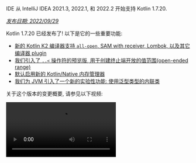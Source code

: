 [//]: # (title: Kotlin 1.7.20 版中的新功能)

<tldr>
   <p>IDE 从 IntelliJ IDEA 2021.3, 2022.1, 和 2022.2 开始支持 Kotlin 1.7.20.</p>
</tldr>

_[发布日期: 2022/09/29](releases.md#release-details)_

Kotlin 1.7.20 已经发布了! 以下是它的一些重要功能:

* [新的 Kotlin K2 编译器支持 `all-open`, SAM with receiver, Lombok, 以及其它编译器 plugin](#support-for-kotlin-k2-compiler-plugins)
* [我们引入了 `..<` 操作符的预览版, 用于创建终止端开放的值范围(open-ended range)](#preview-of-the-operator-for-creating-open-ended-ranges)
* [默认启用新的 Kotlin/Native 内存管理器](#the-new-kotlin-native-memory-manager-enabled-by-default)
* [我们为 JVM 引入了一个新的实验性功能: 使用泛型类型的内联类](#generic-inline-classes)

关于这个版本的变更概要, 请参见以下视频:

<video src="https://www.youtube.com/v/OG9npowJgE8" title="Kotlin 1.7.20 版中的新功能"/>

## 对 Kotlin K2 编译器 plugin 的支持 {id="support-for-kotlin-k2-compiler-plugins"}

Kotlin 开发组还在继续稳定 K2 编译器.
K2 仍然在 **Alpha** 阶段
(如同 [Kotlin 1.7.0 发布版中宣布](whatsnew17.md#new-kotlin-k2-compiler-for-the-jvm-in-alpha) 的那样),
但现在它支持几种编译器 plugin.
你可以关注 [这个 YouTrack issue](https://youtrack.jetbrains.com/issue/KT-52604), 从 Kotlin 开发组得到新编译器的最新信息.

从 1.7.20 版开始, Kotlin K2 编译器支持以下 plugin:

* [`all-open`](all-open-plugin.md)
* [`no-arg`](no-arg-plugin.md)
* [SAM with receiver](sam-with-receiver-plugin.md)
* [Lombok](lombok.md)
* AtomicFU
* `jvm-abi-gen`

> 新的 K2 编译器的 Alpha 版只能用于 JVM 项目.
> 不支持 Kotlin/JS, Kotlin/Native, 或其他跨平台项目.
>
{style="warning"}

关于新的编译器以及它的益处, 请观看以下视频:
* [通往新 Kotlin 编译器之路](https://www.youtube.com/watch?v=iTdJJq_LyoY)
* [K2 编译器: 概要介绍](https://www.youtube.com/watch?v=db19VFLZqJM)

### 如何启用 Kotlin K2 编译器

要启用并测试 Kotlin K2 编译器, 请使用以下编译器选项:

```bash
-Xuse-k2
```

你可以在你的 `build.gradle(.kts)` 文件中指定这个选项:

<tabs group="build-script">
<tab title="Kotlin" group-key="kotlin">

```kotlin
tasks.withType<KotlinCompile> {
    kotlinOptions.useK2 = true
}
```

</tab>
<tab title="Groovy" group-key="groovy">

```groovy
compileKotlin {
    kotlinOptions.useK2 = true
}
```
</tab>
</tabs>

你可以在你的 JVM 项目中查看性能提升, 并与旧编译器的性能进行比较.

### 留下你对于新 K2 编译器的反馈意见

我们非常感谢你任何形式的反馈意见:
* 在 Kotlin Slack 中直接向 K2 开发者提供你的反馈意见: [得到邀请](https://surveys.jetbrains.com/s3/kotlin-slack-sign-up?_gl=1*ju6cbn*_ga*MTA3MTk5NDkzMC4xNjQ2MDY3MDU4*_ga_9J976DJZ68*MTY1ODMzNzA3OS4xMDAuMS4xNjU4MzQwODEwLjYw),
  并加入 [#k2-early-adopters](https://kotlinlang.slack.com/archives/C03PK0PE257) 频道.
* 如果在使用新 K2 编译器时遇到的任何问题, 请向 [我们的问题追踪系统](https://kotl.in/issue) 提交报告.
* [开启 **Send usage statistics** 选项](https://www.jetbrains.com/help/idea/settings-usage-statistics.html),
  允许 JetBrains 收集关于 K2 使用情况的匿名统计数据.

## 语言功能

Kotlin 1.7.20 引入了一些新的语言功能特性的预览版, 并对构建器类型推断增加了一些限制:

* [..< 操作符的预览版, 用于创建终止端开放的值范围(open-ended range)](#preview-of-the-operator-for-creating-open-ended-ranges)
* [新的 data object 声明](#improved-string-representations-for-singletons-and-sealed-class-hierarchies-with-data-objects)
* [构建器类型推断的限制](#new-builder-type-inference-restrictions)

### `..<` 操作符的预览版, 用于创建终止端开放的值范围(open-ended range) {id="preview-of-the-operator-for-creating-open-ended-ranges"}

> 这个新操作符是 [实验性功能](components-stability.md#stability-levels-explained), 在 IDE 中只有非常有限的支持.
>
{style="warning"}

这个发布版引入了新的 `..<` 操作符. Kotlin 已经有了 `..` 操作符来表达一个值范围.
新的 `..<` 操作符与 `until` 函数类似, 帮助你定义终止端开放的值范围.

<video src="https://www.youtube.com/watch?v=v0AHdAIBnbs" title="用于创建终止端开放的值范围(open-ended range)的新操作符"/>

我们的研究显示, 这个新操作符更适合表示终止端开放的值范围, 更清楚的表示值范围的上界没有包含在内.

下面是在 `when` 表达式中使用 `..<` 操作符的示例:

```kotlin
when (value) {
    in 0.0..<0.25 -> // 第 1 个 1/4
    in 0.25..<0.5 -> // 第 2 个 1/4
    in 0.5..<0.75 -> // 第 3 个 1/4
    in 0.75..1.0 ->  // 最后 1 个 1/4  <- 注意这里是封闭的值范围
}
```
{validate="false"}

#### 标准库 API 的变更

在共通的 Kotlin 标准库的 `kotlin.ranges` 包中, 将会引入以下新的类型和操作:

##### 新的 OpenEndRange&lt;T&gt; 接口

用于表达终止端开放的值范围的新接口与已有的 `ClosedRange<T>` 接口非常类似:

```kotlin
interface OpenEndRange<T : Comparable<T>> {
    // 值范围的下界
    val start: T
    // 值范围的上界, 不包含在值范围内
    val endExclusive: T
    operator fun contains(value: T): Boolean = value >= start && value < endExclusive
    fun isEmpty(): Boolean = start >= endExclusive
}
```
{validate="false"}

##### 在既有的可遍历的值范围中实现 OpenEndRange

现在, 如果开发者需要得到一个带开放的上界的值范围, 他们可以使用相同的值, 通过 `until` 函数等效的产生一个封闭的可遍历的值范围.
为了让这样的值范围能够用于接受 `OpenEndRange<T>` 的新 API, 我们希望在既有的可遍历的值范围中实现这个接口,
包括: `IntRange`, `LongRange`, `CharRange`, `UIntRange`, 和 `ULongRange`.
这样它们就能同时实现 `ClosedRange<T>` 和 `OpenEndRange<T>` 接口.

```kotlin
class IntRange : IntProgression(...), ClosedRange<Int>, OpenEndRange<Int> {
    override val start: Int
    override val endInclusive: Int
    override val endExclusive: Int
}
```
{validate="false"}

##### 用于标准类型的 rangeUntil 操作符

对于目前由 `rangeTo` 操作符定义的类型及其组合, 还会提供 `rangeUntil` 操作符.
作为原型, 我们以扩展函数的形式提供这些操作符, 但为了保持一致性, 在终止端开放的值范围 API 的稳定版发布之前, 我们计划让它们成为类的成员.

#### 如何启用 ..&lt; 操作符

要使用 `..<` 操作符, 或为你自己的类型实现这个操作符, 你需要启用 `-language-version 1.8` 编译器选项.

为支持标准类型的终止端开放值范围, 引入了新的 API 元素, 和通常的实验性标准库 API 一样, 这些元素需要使用者明确同意(opt-in):
`@OptIn(ExperimentalStdlibApi::class)`.
或者, 你也可以使用编译器选项: `-opt-in=kotlin.ExperimentalStdlibApi`.

[关于这个新操作符, 详情请参见这个 KEEP 文档](https://github.com/kotlin/KEEP/blob/open-ended-ranges/proposals/open-ended-ranges.md).

### 对单子(Singleton)与带 data object 的封闭类层级结构(Sealed Class Hierarchy), 改善了它们的字符串表示 {id="improved-string-representations-for-singletons-and-sealed-class-hierarchies-with-data-objects"}

> Data object 是 [实验性功能](components-stability.md#stability-levels-explained), 目前在 IDE 中只有非常有限的支持.
>
{style="warning"}

这个发布版引入了新类型的 `object` 声明供你使用: `data object`.
[Data object](https://youtrack.jetbrains.com/issue/KT-4107)
的行为与通常的 `object` 声明相同, 但默认带有更加良好格式化的 `toString` 表示.

<video src="https://www.youtube.com/v/ovAqcwFhEGc" title="Kotlin 1.7.20 中的数据对象"/>

```kotlin
package org.example
object MyObject
data object MyDataObject

fun main() {
    println(MyObject) // 输出结果是 org.example.MyObject@1f32e575
    println(MyDataObject) // 输出结果是 MyDataObject
}
```

因此封闭类层级结构(Sealed Class Hierarchy)很适合使用 `data object` 声明,  你可以和其他 `data class` 声明一起使用.
在下面的代码中, 我们将 `EndOfFile` 声明为 `data object`, 而不是单纯的 `object`,
因此它将带有良好格式化的 `toString`, 而不必手动编写这个函数, 同时又保持这个对象与其他 `data class` 定义的一致性:

```kotlin
sealed class ReadResult {
    data class Number(val value: Int) : ReadResult()
    data class Text(val value: String) : ReadResult()
    data object EndOfFile : ReadResult()
}

fun main() {
    println(ReadResult.Number(1)) // 输出结果是 Number(value=1)
    println(ReadResult.Text("Foo")) // 输出结果是 Text(value=Foo)
    println(ReadResult.EndOfFile) // 输出结果是 EndOfFile
}
```

#### 如何启用 data object

要在你的代码中使用 data object 声明, 请启用 `-language-version 1.9` 编译器选项.
在 Gradle 项目中, 你可以在你的 `build.gradle(.kts)` 文件中添加以下代码:

<tabs group="build-script">
<tab title="Kotlin" group-key="kotlin">

```kotlin
tasks.withType<org.jetbrains.kotlin.gradle.tasks.KotlinCompile>().configureEach {
    // ...
    kotlinOptions.languageVersion = "1.9"
}
```

</tab>
<tab title="Groovy" group-key="groovy">

```groovy
compileKotlin {
    // ...
    kotlinOptions.languageVersion = '1.9'
}
```
</tab>
</tabs>

关于 data object 的更多信息, 请参见 [KEEP 文档](https://github.com/Kotlin/KEEP/pull/316),
对于它们的实现, 也可以在这里提供你的反馈意见.

### 构建器类型推断的新限制 {id="new-builder-type-inference-restrictions"}

Kotlin 1.7.20 对 [构建器类型推断](using-builders-with-builder-inference.md) 功能添加了一些重要的限制, 可能会影响你的代码.
这些限制影响包含构建器 lambda 函数的代码, 在这些代码中, 不对 lambda 函数本身进行分析就无法判断参数类型. 而参数需要被用作类型参数.
现在, 编译器会对这样的代码一律报告错误, 要求你明确指定参数类型.

这是一个不兼容的变更, 但我们的研究演示, 这样的情况非常少见, 而且这样的限制通常不会影响你的代码.
如果有影响, 请参考下面的情况:

* 构建器推断包含扩展函数, 隐藏了同名的成员函数.

  如果你的代码包含扩展函数, 它的名称与在构建器推断中使用的名称相同, 那么编译器会提示错误:

    ```kotlin
    class Data {
        fun doSmth() {} // 1
    }

    fun <T> T.doSmth() {} // 2

    fun test() {
        buildList {
            this.add(Data())
            this.get(0).doSmth() // 这里解析的结果是函数 2 , 并导致错误
        }
    }
    ```
    {validate="false"}

  要修正这段代码, 你需要明确指定类型:

    ```kotlin
    class Data {
        fun doSmth() {} // 1
    }

    fun <T> T.doSmth() {} // 2

    fun test() {
        buildList<Data> { // 使用类型参数!
            this.add(Data())
            this.get(0).doSmth() // 这里解析的结果是函数 1
        }
    }
    ```

* 构建器推断使用多个 lambda 函数, 而且没有明确指定类型参数.

  如果在构建器推断中存在 2 个或以上的 lambda 代码段, 它们会影响到类型. 为了避免错误, 编译器会要求你明确指定类型:

    ```kotlin
    fun <T: Any> buildList(
        first: MutableList<T>.() -> Unit,
        second: MutableList<T>.() -> Unit
    ): List<T> {
        val list = mutableListOf<T>()
        list.first()
        list.second()
        return list
    }

    fun main() {
        buildList(
            first = { // this 的类型是: MutableList<String>
                add("")
            },
            second = { // this 的类型是: MutableList<Int>
                val i: Int = get(0)
                println(i)
            }
        )
    }
    ```
    {validate="false"}

  要修正这个错误, 你需要明确指定类型, 修正类型不匹配的问题:

    ```kotlin
    fun main() {
        buildList<Int>(
            first = { // this 的类型是: MutableList<Int>
                add(0)
            },
            second = { // this 的类型是: MutableList<Int>
                val i: Int = get(0)
                println(i)
            }
        )
    }
    ```

如果你遇到了以上情况以外的错误, 请向我们的团队 [提交一个 issue](https://kotl.in/issue).

关于构建器推断的这次更新, 详情请参见这个 [YouTrack issue](https://youtrack.jetbrains.com/issue/KT-53797).

## Kotlin/JVM

Kotlin 1.7.20 引入了泛型的内联类(Generic Inline Class), 对委托属性增加了更多的字节码优化,
还在 kapt stub 生成 task 中支持 IR, 因此可以在 kapt 中使用 Kotlin 的所有最新功能:

* [泛型的内联类(Generic Inline Class)](#generic-inline-classes)
* [对委托属性的更多优化](#more-optimized-cases-of-delegated-properties)
* [在 kapt stub 生成 task 中支持 JVM IR 后端](#support-for-the-jvm-ir-backend-in-kapt-stub-generating-task)

### 泛型的内联类(Generic Inline Class) {id="generic-inline-classes"}

> 泛型的内联类是 [实验性功能](components-stability.md#stability-levels-explained).
> 它随时有可能变更或被删除.
> 需要使用者同意(Opt-in) (详情见下文), 而且你应该只为评估的目的来使用这个功能.
> 希望你能通过我们的 [问题追踪系统](https://youtrack.jetbrains.com/issue/KT-52994) 提供你的反馈意见.
>
{style="warning"}

Kotlin 1.7.20 允许 JVM 内联类使用类型参数作为它的内部数据的类型.
编译器会将它映射为 `Any?`, 或者, 一般来说, 映射为类型参数的上界.

<video src="https://www.youtube.com/v/0JRPA0tt9og" title="Kotlin 1.7.20 中的泛型的内联类"/>

请参考下面的示例:

```kotlin
@JvmInline
value class UserId<T>(val value: T)

fun compute(s: UserId<String>) {} // 编译器生成 fun compute-<hashcode>(s: Any?)
```

函数接受内联类作为参数.
参数会被映射为类型参数的上界, 而不是类型参数.

要启用这个功能, 请使用 `-language-version 1.8` 编译器选项.

欢迎你通过我们的 [问题追踪系统](https://youtrack.jetbrains.com/issue/KT-52994) 提供你的反馈意见.

### 对委托属性的更多优化 {id="more-optimized-cases-of-delegated-properties"}

在 Kotlin 1.6.0 中, 我们优化了委托到一个属性的情况, 具体做法是,
省略域变量 `$delegate`, 并 [生成对被引用的属性的直接访问](whatsnew16.md#optimize-delegated-properties-which-call-get-set-on-the-given-kproperty-instance).
在 1.7.20 中, 我们对更多情况实现了这样的优化.
如果委托是以下情况, 现在也会省略域变量 `$delegate`:

* 命名对象:

  ```kotlin
  object NamedObject {
      operator fun getValue(thisRef: Any?, property: KProperty<*>): String = ...
  }

  val s: String by NamedObject
  ```
  {validate="false"}

* 同一个模块内, 带有 [后端域变量](properties.md#backing-fields) 和默认 getter 的 final `val` 属性:

  ```kotlin
  val impl: ReadOnlyProperty<Any?, String> = ...

  class A {
      val s: String by impl
  }
  ```
  {validate="false"}

* 常数表达式, 枚举值(Enum Entry), `this`, 或 `null`. 下面是 `this` 的例子:

  ```kotlin
  class A {
      operator fun getValue(thisRef: Any?, property: KProperty<*>) ...

      val s by this
  }
  ```
  {validate="false"}

详情请参见 [委托属性](delegated-properties.md).

欢迎你通过我们的 [问题追踪系统](https://youtrack.jetbrains.com/issue/KT-23397) 提供你的反馈意见.

### 在 kapt stub 生成 task 中支持 JVM IR 后端 {id="support-for-the-jvm-ir-backend-in-kapt-stub-generating-task"}

> 在 kapt stub 生成 task 中支持 JVM IR 后端是 [实验性功能](components-stability.md).
> 它随时有可能变更或被删除.
> 需要使用者同意(Opt-in) (详情见下文).
> 请注意, 只为评估和试验目的来使用这个功能.
>
{style="warning"}

在 1.7.20 以前, kapt stub 生成 task 使用旧的编译器后端,
并且 [kapt](kapt.md) 无法处理 [可重复的注解](annotations.md#repeatable-annotations).
在 Kotlin 1.7.20 中, 我们添加了在 kapt stub 生成 task 中对 [JVM IR 后端](whatsnew15.md#stable-jvm-ir-backend) 的支持.
因此在 kapt 中可以使用 Kotlin 的所有新功能, 包括可重复的注解.

要在 kapt 中使用 IR 后端, 请在你的 `gradle.properties` 文件中添加以下选项:

```none
kapt.use.jvm.ir=true
```

欢迎你通过我们的 [问题追踪系统](https://youtrack.jetbrains.com/issue/KT-49682) 提供你的反馈意见.

## Kotlin/Native

Kotlin 1.7.20 开始默认使用新的 Kotlin/Native 内存管理器, 并提供了选项来定制 `Info.plist` 文件:

* [默认使用新的内存管理器](#the-new-kotlin-native-memory-manager-enabled-by-default)
* [定制 Info.plist 文件](#customizing-the-info-plist-file)

### 默认启用新的 Kotlin/Native 内存管理器 {id="the-new-kotlin-native-memory-manager-enabled-by-default"}

这个发布版中, 改进了新内存管理器的稳定性, 并改善了性能, 因此我们将新内存管理器提升到 [Beta 版](components-stability.md).

以前的内存管理器使得编写并发和异步代码比较复杂, 包括实现 `kotlinx.coroutines` 库时的问题.
这些问题阻碍了 Kotlin Multiplatform Mobile 的应用, 因为同步的限制, 导致在 iOS 和 Android 平台共用 Kotlin 代码会发生问题.
新的内存管理器终于为 [Kotlin Multiplatform Mobile 提升到 Beta 版](https://blog.jetbrains.com/kotlin/2022/05/kotlin-multiplatform-mobile-beta-roadmap-update/) 铺好了道路.

新的内存管理器还支持编译器缓存, 使得编译时间能够与以前的版本媲美.
关于新内存管理器的更多益处, 请参见我们关于预览版的 [Blog 文章](https://blog.jetbrains.com/kotlin/2021/08/try-the-new-kotlin-native-memory-manager-development-preview/).
关于更多技术细节, 请参见这篇 [文档](native-memory-manager.md).

#### 配置与设置

从 Kotlin 1.7.20 开始, 默认使用新的内存管理器. 不需要额外的设置.

如果你已经手动启用了它, 你可以从你的 `gradle.properties` 文件删除 `kotlin.native.binary.memoryModel=experimental` 选项,
或从 `build.gradle(.kts)` 文件删除 `binaryOptions["memoryModel"] = "experimental"`.

如果需要, 你可以在你的 `gradle.properties` 文件中使用 `kotlin.native.binary.memoryModel=strict` 选项, 切换回原来的内存管理器.
但是, 对于原来的内存管理器, 编译器缓存支持就不再可用了, 因此编译时间会恶化.

#### 冻结(Freezing)

在新的内存管理器中, 冻结(Freezing)已被废弃. 请不要使用它, 除非你需要你的代码在原来的内存管理器中工作 (旧内存管理器中继续需要冻结).
对于需要继续支持原来的内存管理器的库开发者, 或开发者在使用新的内存管理器时遇到问题, 想要退回到旧内存管理器的情况, 这个功能可能有帮助.

这种情况下, 你可以临时性的同时支持新的和原来的内存管理器.
要忽略废弃导致的编译警告, 请执行以下步骤中的某一个:

* 在使用废弃的 API 的地方, 标注 `@OptIn(FreezingIsDeprecated::class)` 注解.
* 在 Gradle 中对所有的 Kotlin 源代码集使用 `languageSettings.optIn("kotlin.native.FreezingIsDeprecated")`.
* 传递编译器选项 `-opt-in=kotlin.native.FreezingIsDeprecated`.

#### 在 Swift/Objective-C 中调用 Kotlin suspending 函数

对于从 Swift 和 Objective-C 的主线程以外的线程调用 Kotlin `suspend` 函数的情况, 新的内存管理器还存在限制,
但你可以使用一个新的 Gradle 选项来解决.

这个限制最初是在原来的内存管理器中引入的, 针对代码将自己的后续代码派发在原来的线程中恢复执行的情况.
如果这个线程没有一个支持的事件循环, 这个任务就永远不会执行, 因此协程永远不会恢复执行.

在某些情况下, 可以不再需要这个限制, 但对所有必要条件的检查很难实现.
由于这个原因, 我们决定在新的内存管理器中继续保留这个限制, 同时引入一个选项, 允许你关闭这个限制.
要关闭它, 请向你的 `gradle.properties` 文件添加以下选项:

```none
kotlin.native.binary.objcExportSuspendFunctionLaunchThreadRestriction=none
```

> 如果你使用 `kotlinx.coroutines` 的 `native-mt` 版本, 或采用了相同的 "dispatch to the original thread" 方案的其他库,
> 请不要添加这个选项.
>
{style="warning"}

Kotlin 开发组非常感谢 [Ahmed El-Helw](https://github.com/ahmedre) 实现了这个选项.

#### 留下你的反馈意见

对我们的生态系统来说, 这是一个重大的变更. 如果你能够留下反馈意见, 帮助继续改善它, 我们将会非常感谢.

请在你的项目中试用新的内存管理器, 并 [在我们的问题追踪系统 YouTrack 中留下你的反馈意见](https://youtrack.jetbrains.com/issue/KT-48525).

### 定制 Info.plist 文件 {id="customizing-the-info-plist-file"}

生成框架时, Kotlin/Native 编译器会生成信息属性列表文件, `Info.plist`.
在以前的版本中, 定制这个文件的内容会很麻烦. 从 Kotlin 1.7.20开始, 你可以直接设置以下属性:

| 属性                         | 二进制选项                  |
|------------------------------|----------------------------|
| `CFBundleIdentifier`         | `bundleId`                 |
| `CFBundleShortVersionString` | `bundleShortVersionString` |
| `CFBundleVersion`            | `bundleVersion`            |

要设置这些属性, 请使用对于的二进制选项.
可以指定编译器选项 `-Xbinary=$option=$value`, 或对需要的框架设置 `binaryOption(option, value)` Gradle DSL.

Kotlin 开发组非常感谢 Mads Ager 实现了这个功能.

## Kotlin/JS

Kotlin/JS 有了一些功能增强, 改进了开发者体验, 并提升了性能:

* 由于依赖项装载的性能改进, 在增量构建和完全构建中, Klib 的生成都更加快速了.
* 重新实现了 [对开发阶段二进制文件的增量编译](js-ir-compiler.md#incremental-compilation-for-development-binaries) 功能,
  实现了完全构建时的很大改进, 更快的增量构建, 以及稳定性提升.
* 我们对内嵌对象, 封闭类, 以及构造器中的可选参数, 改进了 `.d.ts` 文件的生成.

## Gradle

Kotlin Gradle plugin 的更新主要是兼容新的 Gradle 功能和最新的 Gradle 版本.

Kotlin 1.7.20 包含的变更是支持 Gradle 7.1.
删除或替换了已废弃的方法和属性, 减少了由 Kotlin Gradle plugin 造成的废弃警告的数量, 而且有助于将来支持 Gradle 8.0.

但是, 存在一些潜在的不兼容的变更, 需要你注意:

### 编译目标的配置

* `org.jetbrains.kotlin.gradle.dsl.SingleTargetExtension` 现在有一个泛型参数, `SingleTargetExtension<T : KotlinTarget>`.
* `kotlin.targets.fromPreset()` convention 已被废弃.
  作为代替, 你可以继续使用 `kotlin.targets { fromPreset() }` 方案,
  但我们推荐使用更加 [专门的方法来创建编译目标](multiplatform-set-up-targets.md).
* 在 `kotlin.targets { }` 代码段内, 由 Gradle 自动生成的编译目标访问器不再可用.
  请改为使用 `findByName("targetName")` 方法.

  注意, 对 `kotlin.targets` 的情况, 这些访问器仍然可以使用, 比如对 `kotlin.targets.linuxX64`.

### 源代码目录的配置

Kotlin Gradle plugin 对 Java `SourceSet` 组添加了 Kotlin `SourceDirectorySet`, 作为一个 `kotlin` 扩展.
因此可以在 `build.gradle.kts` 文件内, 以类似于对
[Java, Groovy, 和 Scala](https://docs.gradle.org/7.1/release-notes.html#easier-source-set-configuration-in-kotlin-dsl)
的方式来配置源代码目录:

```kotlin
sourceSets {
    main {
        kotlin {
            java.setSrcDirs(listOf("src/java"))
            kotlin.setSrcDirs(listOf("src/kotlin"))
        }
    }
}
```

你不再需要使用已废弃的 Gradle 方式来为 Kotlin 指定源代码目录.

记住, 你还可以使用 `kotlin` 扩展来访问 `KotlinSourceSet`:

```kotlin
kotlin {
    sourceSets {
        main {
            // ...
        }
    }
}
```

### JVM toolchain 配置的新方法

这个发布版提供了一个新的 `jvmToolchain()` 方法, 用来启用 [JVM toolchain 功能](gradle-configure-project.md#gradle-java-toolchains-support).
如果你不需要任何额外的 [配置设定](https://docs.gradle.org/current/javadoc/org/gradle/jvm/toolchain/JavaToolchainSpec.html),
比如 `implementation` 或 `vendor`, 你可以通过 Kotlin 扩展使用这个方法:

```kotlin
kotlin {
    jvmToolchain(17)
}
```

这样可以简化 Kotlin 项目的设置过程, 无需添加额外的配置.
在这次的发布版之前, 你只能通过以下方式指定 JDK 版本:

```kotlin
kotlin {
    jvmToolchain {
        languageVersion.set(JavaLanguageVersion.of(17))
    }
}
```

## 标准库

Kotlin 1.7.20 对 `java.nio.file.Path` 类提供了新的 [扩展函数](extensions.md#extension-functions), 可以用来遍历文件树:

* `walk()`
   惰性的(lazily)遍历以指定路径为根的文件树.
* `fileVisitor()`
   可以单独创建一个 `FileVisitor`. `FileVisitor` 定义遍历目录和文件时的行为.
* `visitFileTree(fileVisitor: FileVisitor, ...)`
   接收一个预先定义的 `FileVisitor`, 然后使用 `java.nio.file.Files.walkFileTree()` 来遍历文件树.
* `visitFileTree(..., builderAction: FileVisitorBuilder.() -> Unit)`
  使用 `builderAction` 创建一个 `FileVisitor`, 然后调用 `visitFileTree(fileVisitor, ...)` 函数.
* `FileVisitResult`
  是 `FileVisitor` 的返回类型, 默认值是 `CONTINUE`, 表示继续文件遍历过程.

> `java.nio.file.Path` 的这些新扩展函数是 [实验性功能](components-stability.md).
> 随时有可能变更或被删除.
> 需要使用者同意(Opt-in) (详情见下文).
> 请注意, 只为评估和试验目的来使用这个功能.
>
{style="warning"}

下面是使用这些新扩展函数能够实现的一些功能:

* 明确创建一个 `FileVisitor`, 然后使用它:

  ```kotlin
  val cleanVisitor = fileVisitor {
      onPreVisitDirectory { directory, attributes ->
          // 这里可以实现访问目录时的某些逻辑
          FileVisitResult.CONTINUE
      }

      onVisitFile { file, attributes ->
          // 这里可以实现访问文件时的某些逻辑
          FileVisitResult.CONTINUE
      }
  }

  // 这里可以实现某些逻辑

  projectDirectory.visitFileTree(cleanVisitor)
  ```

* 使用 `builderAction` 创建一个 `FileVisitor`, 然后立即使用它:

  ```kotlin
  projectDirectory.visitFileTree {
      // builderAction 的定义:
      onPreVisitDirectory { directory, attributes ->
          // 这里可以实现访问目录时的某些逻辑
          FileVisitResult.CONTINUE
      }

      onVisitFile { file, attributes ->
          // 这里可以实现访问文件时的某些逻辑
          FileVisitResult.CONTINUE
      }
  }
  ```

* 使用 `walk()` 函数, 遍历以指定的路径为根的文件树:

  ```kotlin
  @OptIn(kotlin.io.path.ExperimentalPathApi::class)
  fun traverseFileTree() {
      val cleanVisitor = fileVisitor {
          onPreVisitDirectory { directory, _ ->
              if (directory.name == "build") {
                  directory.toFile().deleteRecursively()
                  FileVisitResult.SKIP_SUBTREE
              } else {
                  FileVisitResult.CONTINUE
              }
          }

          onVisitFile { file, _ ->
              if (file.extension == "class") {
                  file.deleteExisting()
              }
              FileVisitResult.CONTINUE
          }
      }

      val rootDirectory = createTempDirectory("Project")

      rootDirectory.resolve("src").let { srcDirectory ->
          srcDirectory.createDirectory()
          srcDirectory.resolve("A.kt").createFile()
          srcDirectory.resolve("A.class").createFile()
      }

      rootDirectory.resolve("build").let { buildDirectory ->
          buildDirectory.createDirectory()
          buildDirectory.resolve("Project.jar").createFile()
      }


      // 使用 walk 函数:
      val directoryStructure = rootDirectory.walk(PathWalkOption.INCLUDE_DIRECTORIES)
          .map { it.relativeTo(rootDirectory).toString() }
          .toList().sorted()
      assertPrints(directoryStructure, "[, build, build/Project.jar, src, src/A.class, src/A.kt]")

      rootDirectory.visitFileTree(cleanVisitor)

      val directoryStructureAfterClean = rootDirectory.walk(PathWalkOption.INCLUDE_DIRECTORIES)
          .map { it.relativeTo(rootDirectory).toString() }
          .toList().sorted()
      assertPrints(directoryStructureAfterClean, "[, src, src/A.kt]")
  }
  ```

和其他的实验性 API 一样, 这些新扩展函数需要使用者同意(Opt-in):
`@OptIn(kotlin.io.path.ExperimentalPathApi::class)` 或 `@kotlin.io.path.ExperimentalPathApi`.
或者, 你可以使用编译器选项: `-opt-in=kotlin.io.path.ExperimentalPathApi`.

对于 [`walk()` 函数](https://youtrack.jetbrains.com/issue/KT-52909) 和
[visit 扩展函数](https://youtrack.jetbrains.com/issue/KT-52910),
我们期待你能通过 YouTrack 提供返回意见.

## 文档更新

从上一次发布之后, Kotlin 文档有了很大的变更:

### 文档的改进和新增

* [基本类型概述](basic-types.md) –
  学习 Kotlin 中使用的基本类型: 数值, Booleans, 字符, 字符串, 数组, 以及无符号整数.
* [Kotlin 开发使用的 IDE](kotlin-ide.md) –
  查看带有官方 Kotlin 支持的 IDE, 以及带有社区支持的 plugin 的工具.

### Kotlin Multiplatform 期刊中的新文章

* [原生(Native)应用程序开发与跨平台(cross-platform)移动应用程序开发: 如何选择?](native-and-cross-platform.md) –
  阅读我们的概述, 以及跨平台(cross-platform)应用程序开发和原生(Native)方案各自的优势.
* [跨平台应用程序开发最流行的 6 种框架](cross-platform-frameworks.md) –
  查看各个框架的关键要素, 帮助你为跨平台项目选择正确的框架.

### 教程的改进和新增

* [Kotlin Multiplatform 入门](https://www.jetbrains.com/help/kotlin-multiplatform-dev/multiplatform-create-first-app.html)
  – 学习使用 Kotlin 进行跨平台移动应用程序开发, 并创建一个可以同时运行于 Android 和 iOS 平台的应用程序.
* [使用 React 和 Kotlin/JS 创建 Web 应用程序](js-react.md)
  – 创建一个浏览器应用程序, 学习一个典型的 React 程序中用到的 Kotlin 的 DSL 和功能特性.

### Kotlin 的发布版本文档的变更

我们不再对各个发布版提供推荐的 kotlinx 库列表.
这个列表只包含推荐的版本, 以及 Kotlin 本身测试过的版本.
其中不包括各个库直接的相互依赖, 以及它们需要 kotlinx 的哪个版本, 这些版本可能与推荐的 Kotlin 版本不同.

我们正在寻找方法来提供库之间相互关联相互依赖的信息,
以便于你来判断, 当你升级你的项目的 Kotlin 版本时, 应该使用 kotlinx 库的哪个版本.

## 安装 Kotlin 1.7.20 {id="install-kotlin-1-7-20"}

[IntelliJ IDEA](https://www.jetbrains.com/idea/download/) 2021.3, 2022.1, 和 2022.2
会自动建议将 Kotlin plugin 更新到版本 1.7.20.

> 对于 Android Studio Dolphin (213), Electric Eel (221), 和 Flamingo (222),
> Android Studios 的后续更新会带有 Kotlin plugin 1.7.20.
>
{style="note"}

新的命令行编译器可以通过 [GitHub 发布页面](https://github.com/JetBrains/kotlin/releases/tag/v1.7.20) 下载.

### Kotlin 1.7.20 的兼容性指南 {id="compatibility-guide-for-kotlin-1-7-20"}

尽管 Kotlin 1.7.20 是一个增量发布版, 但我们仍然不得不进行了一些不兼容的变更, 以解决 Kotlin 1.7.0 中的一些问题.

关于这些不兼容的变更, 详情请参见 [Kotlin 1.7.20 兼容性指南](compatibility-guide-1720.md).
